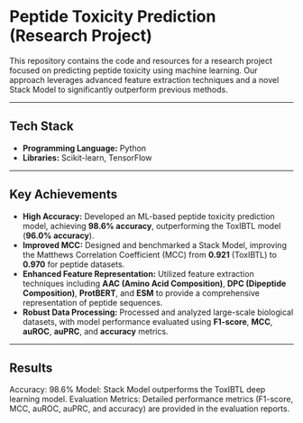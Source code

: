 # Peptide Toxicity Prediction (Research Project)

This repository contains the code and resources for a research project focused on predicting peptide toxicity using machine learning. Our approach leverages advanced feature extraction techniques and a novel Stack Model to significantly outperform previous methods.

---

## Tech Stack

- **Programming Language:** Python
- **Libraries:** Scikit-learn, TensorFlow

---

## Key Achievements

- **High Accuracy:** Developed an ML-based peptide toxicity prediction model, achieving **98.6% accuracy**, outperforming the ToxIBTL model (**96.0% accuracy**).
- **Improved MCC:** Designed and benchmarked a Stack Model, improving the Matthews Correlation Coefficient (MCC) from **0.921** (ToxIBTL) to **0.970** for peptide datasets.
- **Enhanced Feature Representation:** Utilized feature extraction techniques including **AAC (Amino Acid Composition)**, **DPC (Dipeptide Composition)**, **ProtBERT**, and **ESM** to provide a comprehensive representation of peptide sequences.
- **Robust Data Processing:** Processed and analyzed large-scale biological datasets, with model performance evaluated using **F1-score**, **MCC**, **auROC**, **auPRC**, and **accuracy** metrics.

---

## Results
Accuracy: 98.6%
Model: Stack Model outperforms the ToxIBTL deep learning model.
Evaluation Metrics: Detailed performance metrics (F1-score, MCC, auROC, auPRC, and accuracy) are provided in the evaluation reports.

